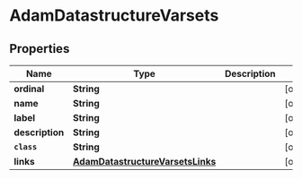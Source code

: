 

# AdamDatastructureVarsets


## Properties

Name | Type | Description | Notes
------------ | ------------- | ------------- | -------------
**ordinal** | **String** |  |  [optional]
**name** | **String** |  |  [optional]
**label** | **String** |  |  [optional]
**description** | **String** |  |  [optional]
**`class`** | **String** |  |  [optional]
**links** | [**AdamDatastructureVarsetsLinks**](AdamDatastructureVarsetsLinks.md) |  |  [optional]



